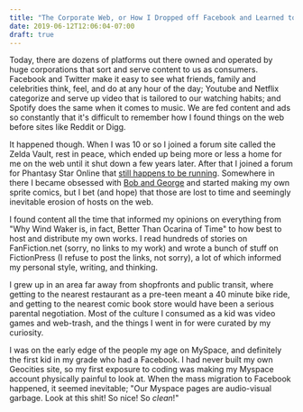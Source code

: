```yaml
---
title: "The Corporate Web, or How I Dropped off Facebook and Learned to Make Again"
date: 2019-06-12T12:06:04-07:00
draft: true
---
```


Today, there are dozens of platforms out there owned and operated by huge corporations that sort and serve content to us as consumers. Facebook and Twitter make it easy to see what friends, family and celebrities think, feel, and do at any hour of the day; Youtube and Netflix categorize and serve up video that is tailored to our watching habits; and Spotify does the same when it comes to music. We are fed content and ads so constantly that it's difficult to remember how I found things on the web before sites like Reddit or Digg.

It happened though. When I was 10 or so I joined a forum site called the Zelda Vault, rest in peace, which ended up being more or less a home for me on the web until it shut down a few years later. After that I joined a forum for Phantasy Star Online that [still happens to be running](http://www.ragol.co.uk). Somewhere in there I became obsessed with [Bob and George](https://www.bobandgeorge.com/) and started making my own sprite comics, but I bet (and hope) that those are lost to time and seemingly inevitable erosion of hosts on the web.

I found content all the time that informed my opinions on everything from "Why Wind Waker is, in fact, Better Than Ocarina of Time" to how best to host and distribute my own works. I read hundreds of stories on FanFiction.net (sorry, no links to my work) and wrote a bunch of stuff on FictionPress (I refuse to post the links, not sorry), a lot of which informed my personal style, writing, and thinking.

I grew up in an area far away from shopfronts and public transit, where getting to the nearest restaurant as a pre-teen meant a 40 minute bike ride, and getting to the nearest comic book store would have been a serious parental negotiation. Most of the culture I consumed as a kid was video games and web-trash, and the things I went in for were curated by my curiosity.

I was on the early edge of the people my age on MySpace, and definitely the first kid in my grade who had a Facebook. I had never built my own Geocities site, so my first exposure to coding was making my Myspace account physically painful to look at. When the mass migration to Facebook happened, it seemed inevitable; "Our Myspace pages are audio-visual garbage. Look at this shit! So nice! So *clean*!"

